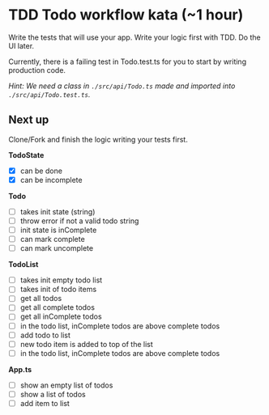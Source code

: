 # TDD Todo workflow kata (~1 hour)

Write the tests that will use your app. Write your logic first with TDD. Do the UI later.

Currently, there is a failing test in Todo.test.ts for you to start by writing production code.

*Hint: We need a class in `./src/api/Todo.ts` made and imported into `./src/api/Todo.test.ts`.*

## Next up

Clone/Fork and finish the logic writing your tests first.

**TodoState**

- [x] can be done
- [x] can be incomplete

**Todo**

- [ ] takes init state (string)
- [ ] throw error if not a valid todo string
- [ ] init state is inComplete
- [ ] can mark complete
- [ ] can mark uncomplete

**TodoList**

- [ ] takes init empty todo list
- [ ] takes init of todo items
- [ ] get all todos
- [ ] get all complete todos
- [ ] get all inComplete todos
- [ ] in the todo list, inComplete todos are above complete todos
- [ ] add todo to list
- [ ] new todo item is added to top of the list
- [ ] in the todo list, inComplete todos are above complete todos

**App.ts**

- [ ] show an empty list of todos
- [ ] show a list of todos
- [ ] add item to list
